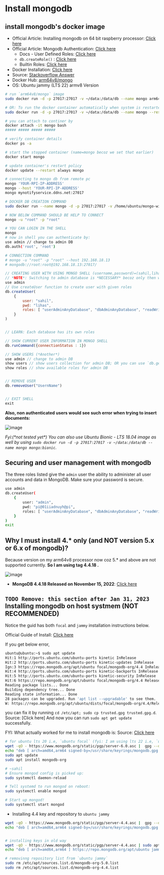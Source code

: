 # Install mongodb

## install mongodb's docker image

- Official Article: Installing mongodb on 64 bit raspberry processor: [Click here ](https://www.mongodb.com/developer/products/mongodb/mongodb-on-raspberry-pi/)
- Official Article: Mongodb Authentication: [Click here](https://www.mongodb.com/features/mongodb-authentication)
	- Docs - User Defined Roles: [Click here](https://www.mongodb.com/docs/manual/core/security-user-defined-roles/#std-label-user-defined-roles)
	- `db.createRole()` : [Click here](https://www.mongodb.com/docs/manual/reference/method/db.createRole/#mongodb-method-db.createRole)
	- Builtin Roles: [Click here](https://www.mongodb.com/docs/manual/reference/built-in-roles/#mongodb-authrole-userAdmin)
- Docker Installation: [Click here](https://github.com/sahilrajput03/learn-raspberry/#install-docker)
- Source: [Stackoverflow Answer](https://stackoverflow.com/a/72688644/10012446)
- Docker Hub: [arm64v8/mongo](https://hub.docker.com/r/arm64v8/mongo/)
- OS: Ubuntu jammy (LTS 22) armv8 Version

```bash
# run `arm64v8/mongo` image
sudo docker run -d -p 27017:27017 -v ~/data:/data/db --name mongo arm64v8/mongo:4.4.18

# OR: To run the docker container automatically when system is restarted. Source: https://docs.docker.com/config/containers/start-containers-automatically/
sudo docker run -d -p 27017:27017 -v ~/data:/data/db --name mongo --restart always arm64v8/mongo:4.4.18

# you can attach to continer by
docker attach -it mongo bash
##### ##### ##### #####

# verify container details
docker ps -a

# start the stopped container (name=mongo becoz we set that earlier)
docker start mongo

# update container's restart policy
docker update --restart always mongo

# connecting to mongo db from remote pc
mongo 'YOUR-RPI-IP-ADDRESS'
mongo --host 'YOUR-RPI-IP-ADDRESS'
mongo mynotifyservice.ddns.net:27017
```

```bash
# DOCKER DB CREATION COMMAND
sudo docker run --name mongo -d -p 27017:27017 -v /home/ubuntu/mongo-with-docker/etc/mongo/mongod.conf:/etc/mongod.conf.orig -d --restart always -e MONGO_INITDB_ROOT_USERNAME=root -e MONGO_INITDB_ROOT_PASSWORD=root arm64v8/mongo:4.4.18

# NOW BELOW COMMAND SHOULD BE HELP TO CONNECT
mongo -u "root" -p "root"

# YOU CAN LOGIN IN THE SHELL
mongo
# now in shell you can authenticate by:
use admin // change to admin DB
db.auth('root', 'root')

# CONNECTION COMMAND
# mongo -u "root" -p "root" --host 192.168.18.13
# mongodb://root:root@192.168.18.13:27017/
```

```js
// CREATING USER WITH USING MONGO SHELL (username,password)=(sahil,lihas)
// *NOTE*: Switching to admin database is *NECESSARY* becoz only then we can create user. Source: https://stackoverflow.com/a/65266251/10012446
use admin
// Use createUser function to create user with given roles
db.createUser(
	{
		user: "sahil",
		pwd: "lihas",
		roles: [ "userAdminAnyDatabase", "dbAdminAnyDatabase", "readWriteAnyDatabase"]
	}
)


// LEARN: Each database has its own roles

// SHOW CURRENT USER INFORMATION IN MONGO SHELL
db.runCommand({connectionStatus : 1})

// SHOW USERS (*Another*)
use admin // change to admin DB
show users // show users collection for admin DB; OR you can use `db.getUsers()` as well
show roles // show available roles for admin DB


// REMOVE USER
db.removeUser("UsernName")


// EXIT SHELL
exit
```

**Also, non authenticated users would see such error when trying to insert documents:**

![image](https://user-images.githubusercontent.com/31458531/202909615-fea3765e-bd35-4cf2-89e8-93712aa3d696.png)


*Fyi:(\*not tested yet\*) You can also use Ubuntu Bionic - LTS 18.04 image as well by using `sudo docker run -d -p 27017:27017 -v ~/data:/data/db --name mongo mongo:bionic`.*


## Securing and user management with mongodb

The three roles listed give the `admin` user the ability to administer all user accounts and data in MongoDB. Make sure your password is secure.

```bash
use admin
db.createUser(
	{
		user: "admin",
		pwd: "pi@01iiadnuyh@pi",
		roles: [ "userAdminAnyDatabase", "dbAdminAnyDatabase", "readWriteAnyDatabase"]
	}
)
exit

```


## Why I must install 4.* only (and NOT version 5.x or 6.x of mongodb)?

Because version on my arm64v8 processor now coz 5.* and above are not supported currently. **So I am using tag 4.4.18 <which is most recent supported version for arm64v8 processors>.**

![image](https://user-images.githubusercontent.com/31458531/202874252-72f266a0-518f-4e26-9050-281a12f50854.png)

- **MongoDB 4.4.18 Released on November 15, 2022**: [Click here](https://www.mongodb.com/docs/manual/release-notes/4.4)


## `TODO Remove: this section after Jan 31, 2023` Installing mongodb on host systmem (NOT RECOMMENDED)

Notice the guid has both `focal` and `jammy` installation instructions below.

Official Guide of Install: [Click here](https://www.mongodb.com/developer/products/mongodb/mongodb-on-raspberry-pi/)

If you get below error,

```bash
ubuntu@ubuntu:~$ sudo apt update
Hit:1 http://ports.ubuntu.com/ubuntu-ports kinetic InRelease
Hit:2 http://ports.ubuntu.com/ubuntu-ports kinetic-updates InRelease
Ign:3 https://repo.mongodb.org/apt/ubuntu focal/mongodb-org/4.4 InRelease
Hit:4 http://ports.ubuntu.com/ubuntu-ports kinetic-backports InRelease
Hit:5 http://ports.ubuntu.com/ubuntu-ports kinetic-security InRelease
Hit:6 https://repo.mongodb.org/apt/ubuntu focal/mongodb-org/4.4 Release
Reading package lists... Done
Building dependency tree... Done
Reading state information... Done
28 packages can be upgraded. Run 'apt list --upgradable' to see them.
W: https://repo.mongodb.org/apt/ubuntu/dists/focal/mongodb-org/4.4/Release.gpg: Key is stored in legacy trusted.gpg keyring (/etc/apt/trusted.gpg), see the DEPRECATION section in apt-key(8) for details.
```

you can fix it by running `cd /etc/apt; sudo cp trusted.gpg trusted.gpg.d`. Source: [Click here] And now you can run `sudo apt get update` successfully.


FYI: What actually worked for me to install mongodb is: Source: [Click here](https://www.mongodb.com/community/forums/t/installing-mongodb-over-ubuntu-22-04/159931)

```bash
# for ubuntu lts 20 i.e, `ubuntu focal` (fyi: I am using lts 22 i.e, `ubuntu jammy`)
wget -qO - https://www.mongodb.org/static/pgp/server-6.0.asc |  gpg --dearmor | sudo tee /usr/share/keyrings/mongodb.gpg > /dev/null
echo "deb [ arch=amd64,arm64 signed-by=/usr/share/keyrings/mongodb.gpg ] https://repo.mongodb.org/apt/ubuntu jammy/mongodb-org/6.0 multiverse" | sudo tee /etc/apt/sources.list.d/mongodb-org-6.0.list
sudo apt update
sudo apt install mongodb-org

# ~sahil
# Ensure mongod config is picked up:
sudo systemctl daemon-reload

# Tell systemd to run mongod on reboot:
sudo systemctl enable mongod

# Start up mongod!
sudo systemctl start mongod
```

- Installing 4.4 key and repository to `ubuntu jammy`

```bash
wget -qO - https://www.mongodb.org/static/pgp/server-4.4.asc |  gpg --dearmor | sudo tee /usr/share/keyrings/mongodb.gpg > /dev/null
echo "deb [ arch=amd64,arm64 signed-by=/usr/share/keyrings/mongodb.gpg ] https://repo.mongodb.org/apt/ubuntu jammy/mongodb-org/4.4 multiverse" | sudo tee /etc/apt/sources.list.d/mongodb-org-4.4.list


# installing keys in old way
wget -qO - https://www.mongodb.org/static/pgp/server-4.4.asc | sudo apt-key add -
echo "deb [ arch=amd64,arm64 ] https://repo.mongodb.org/apt/ubuntu jammy/mongodb-org/4.4 multiverse" | sudo tee /etc/apt/sources.list.d/mongodb-org-4.4.list

# removinng repository list from `ubuntu jammy`
sudo rm /etc/apt/sources.list.d/mongodb-org-5.0.list
sudo rm /etc/apt/sources.list.d/mongodb-org-4.4.list
```

